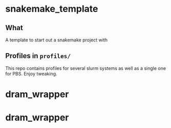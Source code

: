 # snakemake_template

## What
A template to start out a snakemake project with


## Profiles in `profiles/`
This repo contains profiles for several slurm systems as well as a single one for PBS. Enjoy tweaking.
# dram_wrapper
# dram_wrapper
